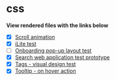 # css

**View rendered files with the links below**

- [x] [Scroll animation](https://rendergit.github.io/css/animate_on_scroll.html)
- [x] [iLite test](https://rendergit.github.io/css/iLite_test.html)
- [ ] [Onboarding pop-up layout test](https://rendergit.github.io/css/onboarding_popup_layout_test.html)
- [x] [Search web application test prototype](https://rendergit.github.io/css/search_app_test.html)
- [x] [Tags - visual design test](https://rendergit.github.io/css/tags_visual_alternatives.html)
- [x] [Tooltip - on hover action](https://rendergit.github.io/css/tooltip_action_wp_test.html)
